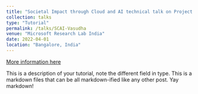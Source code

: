 ```yaml
---
title: "Societal Impact through Cloud and AI technical talk on Project Vasudha"
collection: talks
type: "Tutorial"
permalink: /talks/SCAI-Vasudha
venue: "Microsoft Research Lab India"
date: 2022-04-01
location: "Bangalore, India"
---
```


[More information here](http://exampleurl.com)

This is a description of your tutorial, note the different field in type. This is a markdown files that can be all markdown-ified like any other post. Yay markdown!
